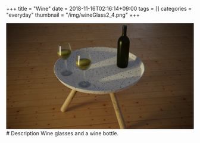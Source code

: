+++
title = "Wine"
date = 2018-11-16T02:16:14+09:00
tags = []
categories = "everyday"
thumbnail = "/img/wineGlass2_4.png"
+++

<div class="image">
<img src="/img/wineGlass2_4.png">
</div>

<div class="description">
# Description
Wine glasses and a wine bottle.